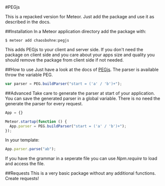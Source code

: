 #PEGjs

This is a repacked version for Meteor. Just add the package and use it as described in the docs.

##Installation
In a Meteor application directory add the package with:
    
    $ meteor add chaosbohne:pegjs
    
This adds PEGjs to your client and server side. If you don't need the package on client side and you care about your apps size and quality you should remove the package from client side if not needed.


##How to use
Just have a look at the docs of [PEGjs](https://github.com/pegjs/pegjs). The parser is available throw the variable PEG.

```JAVASCRIPT
var parser = PEG.buildParser("start = ('a' / 'b')+");
```

##Advanced
Take care to generate the parser at start of your application. You can save the generated parser in a global variable. There is no need the generate the parser for every request.



```JAVASCRIPT
App = {}

Meteor.startup(function () {
  App.parser = PEG.buildParser("start = ('a' / 'b')+");
});
```

In your template:
```JAVASCRIPT
App.parser.parse("ab");
```

If you have the grammar in a seperate file you can use _Npm.require_ to load and access the file.


##Requests
This is a very basic package without any additional functions. Create requests!



